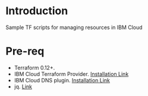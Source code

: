 # Introduction
Sample TF scripts for managing resources in IBM Cloud


# Pre-req
- Terraform 0.12+.
- IBM Cloud Terraform Provider. [Installation Link](https://cloud.ibm.com/docs/terraform?topic=terraform-tf-provider)
- IBM Cloud DNS plugin. [Installation Link](https://cloud.ibm.com/docs/dns-svcs?topic=dns-svcs-cli-plugin-dns-services-cli-commands)
- jq. [Link](https://stedolan.github.io/jq/)


